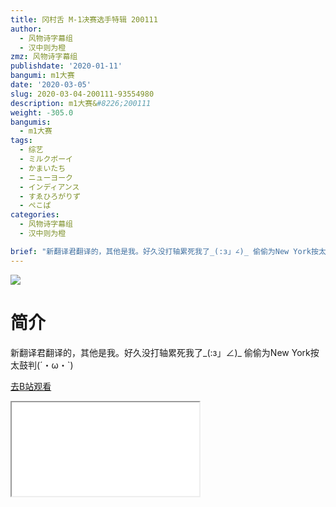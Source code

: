 ```yaml
---
title: 冈村舌 M-1决赛选手特辑 200111
author:
  - 风物诗字幕组
  - 汉中则为橙
zmz: 风物诗字幕组
publishdate: '2020-01-11'
bangumi: m1大赛
date: '2020-03-05'
slug: 2020-03-04-200111-93554980
description: m1大赛&#8226;200111
weight: -305.0
bangumis:
  - m1大赛
tags:
  - 综艺
  - ミルクボーイ
  - かまいたち
  - ニューヨーク
  - インディアンス
  - すゑひろがりず
  - ぺこぱ
categories:
  - 风物诗字幕组
  - 汉中则为橙

brief: "新翻译君翻译的，其他是我。好久没打轴累死我了_(:з」∠)_ 偷偷为New York按太鼓判(´・ω・`)"
---
```

![](https://raw.githubusercontent.com/tcgriffith/owaraisite/master/static/tmpimg/68f078ecab40a097d94eb0a71478865edd1f0015.jpg.480.jpg)
# 简介  
新翻译君翻译的，其他是我。好久没打轴累死我了_(:з」∠)_
偷偷为New York按太鼓判(´・ω・`)  

[去B站观看](https://www.bilibili.com/video/av93554980/)
<div class ="resp-container"><iframe class="testiframe" src="//player.bilibili.com/player.html?aid=93554980"", scrolling="no", allowfullscreen="true" > </iframe></div> 

